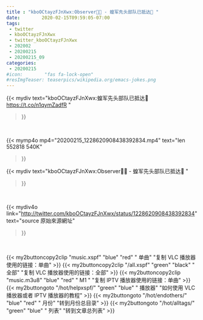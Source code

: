 ```yaml
---
title : "kboOCtayzFJnXwx:Observer🐰🍭 - 蝗军先头部队已抵达🎯 "
date:        2020-02-15T09:59:05-07:00
tags:
 - twitter
 - kboOCtayzFJnXwx
 - twitter_kboOCtayzFJnXwx
 - 202002
 - 20200215
 - 20200215_09
categories:
 - 20200215
#icon:        "fas fa-lock-open"
#resImgTeaser: teaserpics/wikipedia.org/emacs-jokes.png
---
```


{{< mydiv text="kboOCtayzFJnXwx:蝗军先头部队已抵达🎯 https://t.co/n1qymZadfR "
>}}
<br>


{{< mymp4o mp4="20200215_1228620908438392834.mp4"
text="len 552818    540K"
>}}


{{< mydiv text="kboOCtayzFJnXwx:Observer🐰🍭 - 蝗军先头部队已抵达🎯 "
>}}
<br>

{{< mydiv4o link="http://twitter.com/kboOCtayzFJnXwx/status/1228620908438392834"
text="source 原始來源網址"
>}}


<br>



{{< my2buttoncopy2clip "music.xspf"        "blue"   "red"    " 单曲"  "复制 VLC 播放器使用的链接：单曲" >}} {{< my2buttoncopy2clip "/all.xspf"         "green"  "black"  " 全部"  "复制 VLC 播放器使用的链接：全部" >}} {{< my2buttoncopy2clip "music.m3u8"        "blue"   "red"    " M1 "    "复制 IPTV 播放器使用的链接：单曲" >}} {{< my2buttongoto      "/hot/helpxspf/"    "green"  "blue"   " 播放器" "如何使用 VLC 播放器或者 IPTV 播放器的教程" >}} {{< my2buttongoto      "/hot/endothers/"   "blue"   "red"    " 月份"   "转到月份总目录" >}} {{< my2buttongoto      "/hot/alltags/"     "green"  "blue"   " 列表"   "转到文章总列表" >}} 

